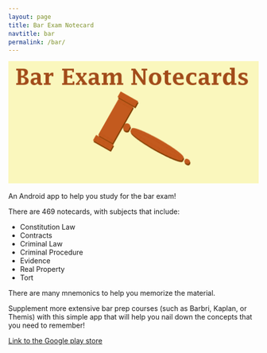 ```yaml
---
layout: page
title: Bar Exam Notecard
navtitle: bar
permalink: /bar/
---
```


![bar banner](/assets/bar/1024x500.png)

An Android app to help you study for the bar exam!

There are 469 notecards, with subjects that include:
- Constitution Law
- Contracts
- Criminal Law
- Criminal Procedure
- Evidence
- Real Property
- Tort

There are many mnemonics to help you memorize the material.

Supplement more extensive bar prep courses (such as Barbri, Kaplan, or Themis) with this simple app that will help you nail down the concepts that you need to remember!

[Link to the Google play store](https://play.google.com/store/apps/details?id=com.rightfromleftsw.barexamnotecards)
